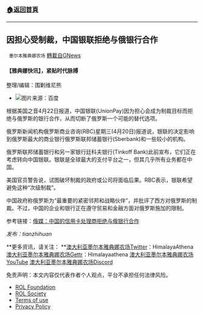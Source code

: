 ###  [:house:返回首頁](https://github.com/ourhimalayas/txt)
---


## 因担心受制裁，中国银联拒绝与俄银行合作
` 墨尔本雅典娜农场` [轉載自GNews](https://gnews.org/zh-hans/2390100/)

#### 【雅典娜快讯】，紧贴时代脉搏

整理/编辑：围剿维尼熊

- ![](https://assets.gnews.org/wp-content/uploads/2022/04/EACD961F-5620-4EEC-ACB6-32BA8EB67A40.jpg)图片来源：百度


根据美国之音4月22日报道，中国银联(UnionPay)因为担心会成为制裁目标而拒绝与俄罗斯的银行合作，从而切断了俄罗斯一个可能的替代选项。

俄罗斯新闻机构俄罗斯商业咨询(RBC)星期三(4月20日)报道说，银联的决定影响到俄罗斯最大的商业银行俄罗斯联邦储蓄银行(Sberbank)和一些较小的机构。

俄罗斯联邦储蓄银行和另一家银行廷科夫银行(Tinkoff Bank)此前宣布，它们正在考虑转向中国银联。银联是全球最大的支付平台之一，但其几乎所有业务都在中国。

美国官员警告说，试图破坏制裁的政府或公司将面临后果。RBC表示，银联希望避免这种“次级制裁”。

中国政府称俄罗斯为“最重要的紧密邻邦和战略伙伴”，并批评了西方对俄罗斯的制裁。不过，中国的企业和银行正在遵守贸易和金融方面对俄罗斯施加的限制。

参考链接：[俄媒：中国的信用卡处理商拒绝与俄银行合作](https://www.voachinese.com/a/russia-credit-card-china-sanctions-20220421/6539666.html)

*发布：tianzhihuan*

**更多资讯，请关注：
**[澳大利亚墨尔本雅典娜农场Twitter](https://twitter.com/HimalayaAthena1)：HimalayaAthena
[澳大利亚墨尔本雅典娜农场Gettr](https://www.gettr.com/user/himalayaathena)：Himalayaathena
[澳大利亚墨尔本雅典娜农场YouTube](https://youtube.com/channel/UC-tz4lmA7mG3FzYbylgqjTQ)
[澳大利亚墨尔本雅典娜农场Discord](https://discord.gg/KQQVvwBNvm)

 

免责声明：本文内容仅代表作者个人观点，平台不承担任何法律风险。

- [ROL Foundation](https://rolfoundation.org/)
- [ROL Society](https://rolsociety.org/)
- [Terms of use](https://gnews.org/terms-of-use-3/)
- [Privacy Policy](https://gnews.org/privacy-policy/)

